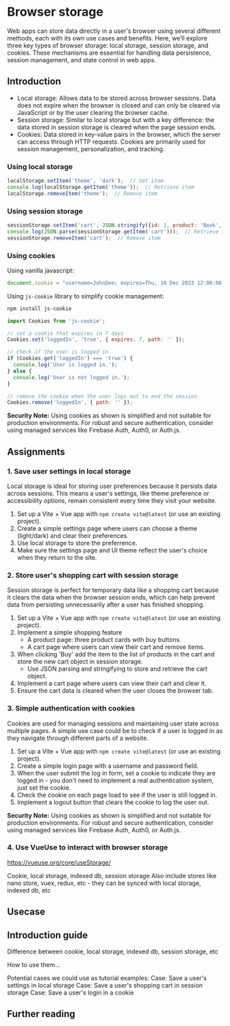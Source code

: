 # Browser storage

Web apps can store data directly in a user's browser using several different methods, each with its own use cases and benefits. Here, we’ll explore three key types of browser storage: local storage, session storage, and cookies. These mechanisms are essential for handling data persistence, session management, and state control in web apps.

## Introduction

- Local storage: Allows data to be stored across browser sessions. Data does not expire when the browser is closed and can only be cleared via JavaScript or by the user clearing the browser cache.
- Session storage: Similar to local storage but with a key difference: the data stored in session storage is cleared when the page session ends.
- Cookies: Data stored in key-value pairs in the browser, which the server can access through HTTP requests. Cookies are primarily used for session management, personalization, and tracking.

### Using local storage

```javascript
localStorage.setItem('theme', 'dark');  // Set item
console.log(localStorage.getItem('theme'));  // Retrieve item
localStorage.removeItem('theme');  // Remove item
```

### Using session storage

```javascript
sessionStorage.setItem('cart', JSON.stringify({id: 1, product: 'Book', quantity: 3}));  // Set item
console.log(JSON.parse(sessionStorage.getItem('cart')));  // Retrieve item
sessionStorage.removeItem('cart');  // Remove item
```

### Using cookies

Using vanilla javascript:

```javascript
document.cookie = "username=JohnDoe; expires=Thu, 18 Dec 2023 12:00:00 UTC; path=/";  // Set cookie
```

Using `js-cookie` library to simplify cookie management:

```bash
npm install js-cookie
```

```javascript
import Cookies from 'js-cookie';

// set a cookie that expires in 7 days
Cookies.set('loggedIn', 'true', { expires: 7, path: '' });

// check if the user is logged in
if (Cookies.get('loggedIn') === 'true') {
  console.log('User is logged in.');
} else {
  console.log('User is not logged in.');
}

// remove the cookie when the user logs out to end the session
Cookies.remove('loggedIn', { path: '' });
```

**Security Note:** Using cookies as shown is simplified and not suitable for production environments. For robust and secure authentication, consider using managed services like Firebase Auth, Auth0, or Auth.js.

## Assignments

### 1. Save user settings in local storage

Local storage is ideal for storing user preferences because it persists data across sessions. This means a user's settings, like theme preference or accessibility options, remain consistent every time they visit your website.

1. Set up a Vite + Vue app with `npm create vite@latest` (or use an existing project).
2. Create a simple settings page where users can choose a theme (light/dark) and clear their preferences.
3. Use local storage to store the preferrence.
4. Make sure the settings page and UI theme reflect the user's choice when they return to the site.

### 2. Store user's shopping cart with session storage

Session storage is perfect for temporary data like a shopping cart because it clears the data when the browser session ends, which can help prevent data from persisting unnecessarily after a user has finished shopping.

1. Set up a Vite + Vue app with `npm create vite@latest` (or use an existing project).
2. Implement a simple shopping feature
    - A product page: three product cards with buy buttons.
    - A cart page where users can view their cart and remove items.
3. When clicking 'Buy' add the item to the list of products in the cart and store the new cart object in session storage.
    - Use JSON parsing and stringifying to store and retrieve the cart object.
4. Implement a cart page where users can view their cart and clear it.
5. Ensure the cart data is cleared when the user closes the browser tab.

### 3. Simple authentication with cookies

Cookies are used for managing sessions and maintaining user state across multiple pages. A simple use case could be to check if a user is logged in as they navigate through different parts of a website.

1. Set up a Vite + Vue app with `npm create vite@latest` (or use an existing project).
2. Create a simple login page with a username and password field.
3. When the user submit the log in form, set a cookie to indicate they are logged in - you don't need to implement a real authentication system, just set the cookie.
4. Check the cookie on each page load to see if the user is still logged in.
5. Implement a logout button that clears the cookie to log the user out.

**Security Note:** Using cookies as shown is simplified and not suitable for production environments. For robust and secure authentication, consider using managed services like Firebase Auth, Auth0, or Auth.js.

### 4. Use VueUse to interact with browser storage

https://vueuse.org/core/useStorage/


Cookie, local storage, indexed db, session storage 
Also include stores like nano store, vuex, redux, etc - they can be synced with local storage, indexed db, etc

## Usecase



## Introduction guide

Difference between cookie, local storage, indexed db, session storage, etc

How to use them...

Potential cases we could use as tutorial examples:
Case: Save a user's settings in local storage
Case: Save a user's shopping cart in session storage
Case: Save a user's login in a cookie

## Further reading